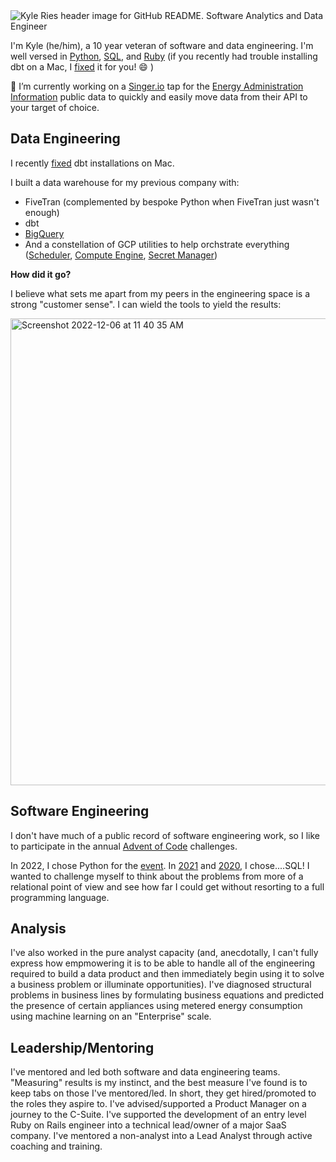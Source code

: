 <img alt="Kyle Ries header image for GitHub README. Software Analytics and Data Engineer" src="https://user-images.githubusercontent.com/1095673/205989802-2c446403-123b-4af1-a7ae-4898929cdbc3.png">

I'm Kyle (he/him), a 10 year veteran of software and data engineering. I'm well versed in [Python](https://github.com/kyleries/aoc_2022), [SQL](https://github.com/kyleries/aoc_2021/tree/main/models), and [Ruby](https://github.com/dbt-labs/homebrew-dbt/pull/161) (if you recently had trouble installing dbt on a Mac, I [fixed](https://github.com/dbt-labs/homebrew-dbt/pull/161) it for you! :smile: ) 

🔭 I’m currently working on a [Singer.io](https://www.singer.io/) tap for the [Energy Administration Information](https://www.eia.gov/opendata/) public data to quickly and easily move data from their API to your target of choice.

## Data Engineering

I recently [fixed](https://github.com/dbt-labs/homebrew-dbt/pull/161) dbt installations on Mac.

I built a data warehouse for my previous company with:
- FiveTran (complemented by bespoke Python when FiveTran just wasn't enough)
- dbt
- [BigQuery](https://cloud.google.com/bigquery)
- And a constellation of GCP utilities to help orchstrate everything ([Scheduler](https://cloud.google.com/scheduler), [Compute Engine](https://cloud.google.com/compute), [Secret Manager](https://cloud.google.com/secret-manager)) 

**How did it go?**

I believe what sets me apart from my peers in the engineering space is a strong "customer sense". I can wield the tools to yield the results:

<img width="747" alt="Screenshot 2022-12-06 at 11 40 35 AM" src="https://user-images.githubusercontent.com/1095673/205994872-9c5d5c15-3dfa-49ff-aa16-21824ec60b81.png">

## Software Engineering

I don't have much of a public record of software engineering work, so I like to participate in the annual [Advent of Code](https://adventofcode.com/) challenges. 

In 2022, I chose Python for the [event](https://github.com/kyleries/aoc_2022).
In [2021](https://github.com/kyleries/aoc_2021/tree/main/models) and [2020](https://github.com/kyleries/aoc_2020/tree/main/models), I chose....SQL! I wanted to challenge myself to think about the problems from more of a relational point of view and see how far I could get without resorting to a full programming language. 

## Analysis

I've also worked in the pure analyst capacity (and, anecdotally, I can't fully express how empmowering it is to be able to handle all of the engineering required to build a data product and then immediately begin using it to solve a business problem or illuminate opportunities). I've diagnosed structural problems in business lines by formulating business equations and predicted the presence of certain appliances using metered energy consumption using machine learning on an "Enterprise" scale.

## Leadership/Mentoring

I've mentored and led both software and data engineering teams. "Measuring" results is my instinct, and the best measure I've found is to keep tabs on those I've mentored/led. In short, they get hired/promoted to the roles they aspire to. I've advised/supported a Product Manager on a journey to the C-Suite. I've supported the development of an entry level Ruby on Rails engineer into a technical lead/owner of a major SaaS company. I've mentored a non-analyst into a Lead Analyst through active coaching and training. 

